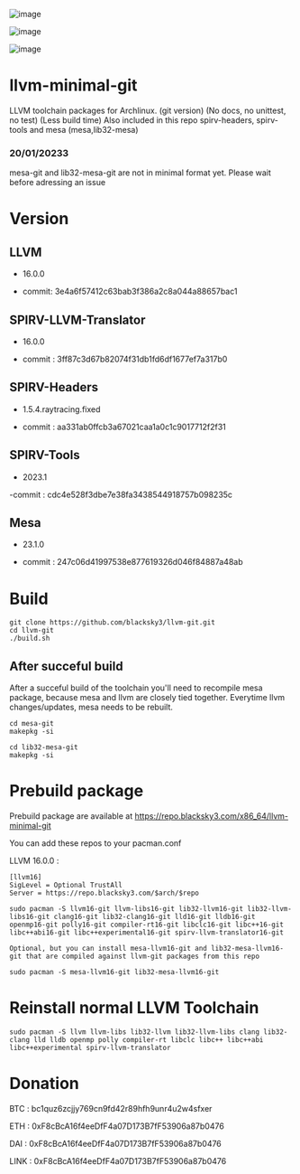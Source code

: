 ![image](https://user-images.githubusercontent.com/68618182/188527035-385752e7-fbd3-4865-abda-fdba4a804d99.png)

![image](https://user-images.githubusercontent.com/68618182/213734198-0cf50021-1f02-4c80-9a48-6f20ad42ce04.png)

![image](https://user-images.githubusercontent.com/68618182/213734962-c8308c3b-a5da-4c82-a404-010beae93ed6.png)

# llvm-minimal-git

LLVM toolchain packages for Archlinux. (git version) (No docs, no unittest, no test) (Less build time) Also included in this repo spirv-headers, spirv-tools and mesa (mesa,lib32-mesa)

### 20/01/20233

mesa-git and lib32-mesa-git are not in minimal format yet. Please wait before adressing an issue

# Version

## LLVM

- 16.0.0

- commit: 3e4a6f57412c63bab3f386a2c8a044a88657bac1

## SPIRV-LLVM-Translator

- 16.0.0

- commit : 3ff87c3d67b82074f31db1fd6df1677ef7a317b0

## SPIRV-Headers

- 1.5.4.raytracing.fixed

- commit : aa331ab0ffcb3a67021caa1a0c1c9017712f2f31

## SPIRV-Tools

- 2023.1

-commit : cdc4e528f3dbe7e38fa3438544918757b098235c

## Mesa

- 23.1.0

- commit : 247c06d41997538e877619326d046f84887a48ab

# Build

    git clone https://github.com/blacksky3/llvm-git.git
    cd llvm-git
    ./build.sh

## After succeful build

After a succeful build of the toolchain you'll need to recompile mesa package, because mesa and llvm are closely tied together. Everytime llvm changes/updates, mesa needs to be rebuilt.

    cd mesa-git
    makepkg -si
    
    cd lib32-mesa-git
    makepkg -si

# Prebuild package

Prebuild package are available at https://repo.blacksky3.com/x86_64/llvm-minimal-git

You can add these repos to your pacman.conf

LLVM 16.0.0 :

    [llvm16]
    SigLevel = Optional TrustAll
    Server = https://repo.blacksky3.com/$arch/$repo

    sudo pacman -S llvm16-git llvm-libs16-git lib32-llvm16-git lib32-llvm-libs16-git clang16-git lib32-clang16-git lld16-git lldb16-git openmp16-git polly16-git compiler-rt16-git libclc16-git libc++16-git libc++abi16-git libc++experimental16-git spirv-llvm-translator16-git

    Optional, but you can install mesa-llvm16-git and lib32-mesa-llvm16-git that are compiled against llvm-git packages from this repo

    sudo pacman -S mesa-llvm16-git lib32-mesa-llvm16-git


# Reinstall normal LLVM Toolchain

    sudo pacman -S llvm llvm-libs lib32-llvm lib32-llvm-libs clang lib32-clang lld lldb openmp polly compiler-rt libclc libc++ libc++abi libc++experimental spirv-llvm-translator

# Donation

BTC : bc1quz6zcjjy769cn9fd42r89hfh9unr4u2w4sfxer

ETH : 0xF8cBcA16f4eeDfF4a07D173B7fF53906a87b0476

DAI : 0xF8cBcA16f4eeDfF4a07D173B7fF53906a87b0476

LINK : 0xF8cBcA16f4eeDfF4a07D173B7fF53906a87b0476
